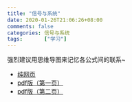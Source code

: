 ```yaml
---
title: "信号与系统"
date: 2020-01-26T21:06:26+08:00
comments: false
categories: 信号与系统
tags:		["学习"]
---
```


强烈建议用思维导图来记忆各公式间的联系~

- [纯网页](../../../../../2019/01/19/信号与系统/Signals&Systems/)
- [pdf版（第一页）](Signals&Systems1.pdf "下载Signals&Systems1.pdf")
- [pdf版（第二页）](Signals&Systems2.pdf "下载Signals&Systems2.pdf")